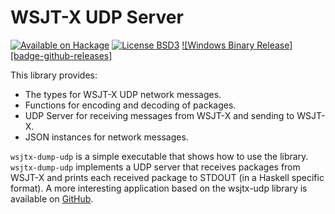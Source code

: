 WSJT-X UDP Server
=================

[![Available on Hackage][badge-hackage]][hackage]
[![License BSD3][badge-license]][license]
[![Windows Binary Release][badge-github-releases]][github-releases]

This library provides:

* The types for WSJT-X UDP network messages.
* Functions for encoding and decoding of packages.
* UDP Server for receiving messages from WSJT-X and sending to WSJT-X.
* JSON instances for network messages.

`wsjtx-dump-udp` is a simple executable that shows how to use the library.
`wsjtx-dump-udp` implements a UDP server that receives packages from WSJT-X and prints each
received package to STDOUT (in a Haskell specific format).
A more interesting application based on the wsjtx-udp library is available on
[GitHub](https://github.com/MarcFontaine).
 
[github-releases]: https://github.com/MarcFontaine/wsjtx-udp/releases
[badge-license]: https://img.shields.io/badge/license-BSD3-green.svg
[license]: https://github.com/MarcFontaine/wsjtx-udp/blob/master/LICENSE
[hackage]: https://hackage.haskell.org/package/wsjtx-udp
[badge-hackage]: https://img.shields.io/hackage/v/wsjtx-udp.svg
